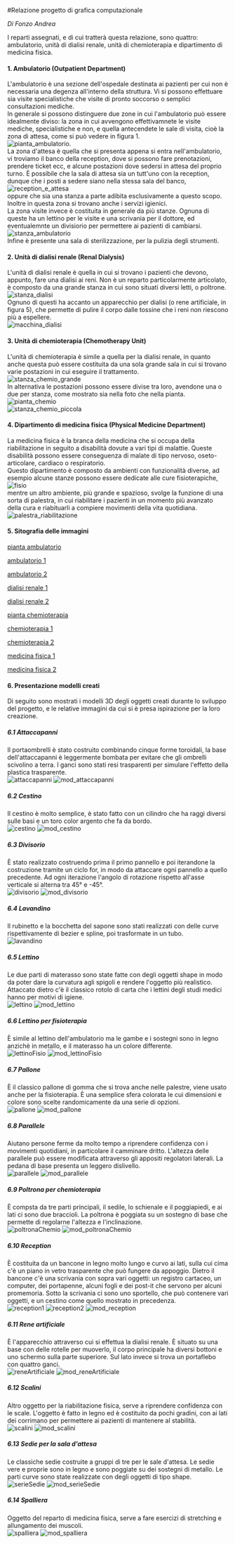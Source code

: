 #Relazione progetto di grafica computazionale  

_Di Fonzo Andrea_

I reparti assegnati, e di cui tratterà questa relazione, sono quattro: ambulatorio, unità di dialisi renale, unità di chemioterapia e dipartimento di medicina fisica.  

#### 1. Ambulatorio (Outpatient Department)  
L'ambulatorio è una sezione dell'ospedale destinata ai pazienti per cui non è necessaria una degenza all'interno della struttura. Vi si possono effettuare sia visite specialistiche che visite di pronto soccorso o semplici consultazioni mediche.  
In generale si possono distinguere due zone in cui l'ambulatorio può essere idealmente diviso: la zona in cui avvengono effettivamnete le visite mediche, specialistiche e non, e quella antecendete le sale di visita, cioè la zona di attesa, come si può vedere in figura 1.  
![pianta_ambulatorio][figura1].  
La zona d'attesa è quella che si presenta appena si entra nell'ambulatorio, vi troviamo il banco della reception, dove si possono fare prenotazioni, prendere ticket ecc, e alcune postazioni dove sedersi in attesa del proprio turno. È possibile che la sala di attesa sia un tutt'uno con la reception, dunque che i posti a sedere siano nella stessa sala del banco, ![reception_e_attesa][figura2]  
oppure che sia una stanza a parte adibita esclusivamente a questo scopo. Inoltre in questa zona si trovano anche i servizi igienici.  
La zona visite invece è costituita in generale da più stanze. Ognuna di queste ha un lettino per le visite e una scrivania per il dottore, ed eventualemnte un divisiorio per permettere ai pazienti di cambiarsi.  
![stanza_ambulatorio][figura3]  
Infine è presente una sala di sterilizzazione, per la pulizia degli strumenti.  


#### 2. Unità di dialisi renale (Renal Dialysis)
L'unità di dialisi renale è quella in cui si trovano i pazienti che devono, appunto, fare una dialisi ai reni. Non è un reparto particolarmente articolato, è composto da una grande stanza in cui sono situati diversi letti, o poltrone.  
![stanza_dialisi][figura4]  
Ognuno di questi ha accanto un apparecchio per dialisi (o rene artificiale, in figura 5), che permette di pulire il corpo dalle tossine che i reni non riescono più a espellere.  
![macchina_dialisi][figura5]


#### 3. Unità di chemioterapia (Chemotherapy Unit)
L'unità di chemioterapia è simile a quella per la dialisi renale, in quanto anche questa può essere costituita da una sola grande sala in cui si trovano varie postazioni in cui eseguire il trattamento.  
![stanza_chemio_grande][figura6]  
In alternativa le postazioni possono essere divise tra loro, avendone una o due per stanza, come mostrato sia nella foto che nella pianta.  
![pianta_chemio][figura7]  
![stanza_chemio_piccola][figura8]


#### 4. Dipartimento di medicina fisica (Physical Medicine Department)
La medicina fisica è la branca della medicina che si occupa della riabilitazione in seguito a disabilità dovute a vari tipi di malattie. Queste disabilità possono essere conseguenza di malate di tipo nervoso, oseto-articolare, cardiaco o respiratorio.  
Questo dipartimento è composto da ambienti con funzionalità diverse, ad esempio alcune stanze possono essere dedicate alle cure fisioterapiche,  
![fisio][figura9]  
mentre un altro ambiente, più grande e spazioso, svolge la funzione di una sorta di palestra, in cui riabilitare i pazienti in un momento più avanzato della cura e riabituarli a compiere movimenti della vita quotidiana.  
![palestra_riabilitazione][figura10]



#### 5. Sitografia delle immagini
  
[pianta ambulatorio](http://www.zanchinifrancoarchitetto.it/userfiles/image/Ambulatorio%20milano/ambulatorio.jpg)  

[ambulatorio 1](http://www.ausl.mo.it/flex/images/6/2/f/D.13b37069f96e52a29ea5/Poli_Bagg_I.jpg)  

[ambulatorio 2](https://encrypted-tbn3.gstatic.com/images?q=tbn:ANd9GcQA5fLcm06n5UaVgVchFnOlRGBzCGmD_2zmdQwVf64XgKJElCk4rA)  

[dialisi renale 1](http://media.urbanpost.it/wp-content/uploads/2013/07/dialisi-rene-trapianto.jpg)  

[dialisi renale 2](http://www.gambro.com/Global/Globalweb/Products/HD/Monitors/Artis/Images/Artis_Product_240x380.jpg)  

[pianta chemioterapia](http://www.cics.ky/wp-content/uploads/CICS-Chemo-Unit-Concept-Sketch-Interior.jpg)  

[chemioterapia 1](https://www.epworth.org.au/Our-Services/PublishingImages/Corrie%20Health%20-%20Day%20Oncology%20Unit%20-%20Epworth%20Richmond.jpg)  

[chemioterapia 2](http://www.christie.nhs.uk/ImageGen.ashx?constrain=true&crop=resize&image=/media/762733/MobileUnit1.jpg&width=535)  

[medicina fisica 1](http://www.utsouthwestern.edu/media/files/3800/3800-Home.jpg)  

[medicina fisica 2](http://pmr.med.umich.edu/sites/default/files/Occupa%20Therapy_0_0.jpg)



#### 6. Presentazione modelli creati
Di seguito sono mostrati i modelli 3D degli oggetti creati durante lo sviluppo del progetto, e le relative immagini da cui si è presa ispirazione per la loro creazione.

##### 6.1 Attaccapanni
Il portaombrelli è stato costruito combinando cinque forme toroidali, la base dell'attaccapanni è leggermente bombata per evitare che gli ombrelli scivolino a terra. I ganci sono stati resi trasparenti per simulare l'effetto della plastica trasparente.  
![attaccapanni](https://scontent-cdg2-1.xx.fbcdn.net/hphotos-xtp1/v/t1.0-9/11703192_10207705863551007_3042037437469741522_n.jpg?oh=17d1bc79fc36dcc74329843967125659&oe=5654A7C5)
![mod_attaccapanni](http://www.metalchaise.it/public/prodotti/400_AL.jpg)


##### 6.2 Cestino
Il cestino è molto semplice, è stato fatto con un cilindro che ha raggi diversi sulle basi e un toro color argento che fa da bordo.  
![cestino](https://scontent-cdg2-1.xx.fbcdn.net/hphotos-xta1/v/t1.0-9/11205031_10207705863671010_3176017851942589554_n.jpg?oh=b76621032d8b680785e3091eec2b29b1&oe=56171B4C)
![mod_cestino](https://encrypted-tbn2.gstatic.com/images?q=tbn:ANd9GcT1nJyif5Q9WF9hZxYx_mf89oMYRmXOEkI0Uzii2dcK4az-zGcCVw)


##### 6.3 Divisorio
È stato realizzato costruendo prima il primo pannello e poi iterandone la costruzione tramite un ciclo for, in modo da attaccare ogni pannello a quello precedente. Ad ogni iterazione l'angolo di rotazione rispetto all'asse verticale si alterna tra 45° e -45°.  
![divisorio](https://scontent-cdg2-1.xx.fbcdn.net/hphotos-xtf1/v/t1.0-9/11755702_10207705863751012_5705186354845079674_n.jpg?oh=0f34c190ecdd9eb67dfba341cd919937&oe=56149D7A)
![mod_divisorio](http://www.gibermedicali.it/images/prodotti/gib-4851_4520.jpg)


##### 6.4 Lavandino
Il rubinetto e la bocchetta del sapone sono stati realizzati con delle curve rispettivamente di bezier e spline, poi trasformate in un tubo.  
![lavandino](https://scontent-cdg2-1.xx.fbcdn.net/hphotos-xpf1/v/t1.0-9/11011901_10207705864391028_6037123389596078215_n.jpg?oh=e88d93d682d414c52352d6ba6ca2083c&oe=5610DE2E)


##### 6.5 Lettino
Le due parti di materasso sono state fatte con degli oggetti shape in modo da poter dare la curvatura agli spigoli e rendere l'oggetto più realistico. Attaccato dietro c'è il classico rotolo di carta che i lettini degli studi medici hanno per motivi di igiene.  
![lettino](https://scontent-cdg2-1.xx.fbcdn.net/hphotos-xpt1/v/t1.0-9/11219043_10207705864591033_25534738054586173_n.jpg?oh=558ecc7893230229afff16380c87ecd1&oe=565A45C2)
![mod_lettino](http://www.retestatic.it/user_allegati/500x500/jpeg/236/119685.jpeg)


##### 6.6 Lettino per fisioterapia
È simile al lettino dell'ambulatorio ma le gambe e i sostegni sono in legno anzichè in metallo, e il materasso ha un colore differente.  
![lettinoFisio](https://scontent-cdg2-1.xx.fbcdn.net/hphotos-xap1/v/t1.0-9/11755140_10207705864631034_7330167246167612413_n.jpg?oh=42a4b9e5e82686d6d1f611a717658698&oe=56154A8A)
![mod_lettinoFisio](http://www.elettromed.com/img-prodotti/Letti-legno/Lettino-per-fisioterapia/Lettino-fisioterapia.png)


##### 6.7 Pallone
È il classico pallone di gomma che si trova anche nelle palestre, viene usato anche per la fisioterapia. È una semplice sfera colorata le cui dimensioni e colore sono scelte randomicamente da una serie di opzioni.  
![pallone](https://scontent-cdg2-1.xx.fbcdn.net/hphotos-xpa1/v/t1.0-9/11224582_10207705865191048_6265198056195192751_n.jpg?oh=76b1593b6861649d36bb933c4ed93dab&oe=560F7B70)
![mod_pallone](http://www.mas-spa.com/fotogallery/140609173001.jpg)


##### 6.8 Parallele
Aiutano persone ferme da molto tempo a riprendere confidenza con i movimenti quotidiani, in particolare il camminare dritto. L'altezza delle parallele può essere modificata attraverso gli appositi regolatori laterali. La pedana di base presenta un leggero dislivello.  
![parallele](https://scontent-cdg2-1.xx.fbcdn.net/hphotos-xft1/v/t1.0-9/11694867_10207705865791063_7459147088040729971_n.jpg?oh=1f1d5f6e26bd07210c2be292a520b482&oe=5650BA60)
![mod_parallele](http://www.ilverobenessere.com/wp-content/uploads/2013/12/fisioterapia2013.jpg)


##### 6.9 Poltrona per chemioterapia
È compsta da tre parti principali, il sedile, lo schienale e il poggiapiedi, e ai lati ci sono due braccioli. La poltrona è poggiata su un sostegno di base che permette di regolarne l'altezza e l'inclinazione.  
![poltronaChemio](https://scontent-cdg2-1.xx.fbcdn.net/hphotos-xpa1/v/t1.0-9/11220148_10207705865911066_5779412794538226579_n.jpg?oh=2d7b93e04f4adda9b636cd5fed38a80c&oe=564C6D89)
![mod_poltronaChemio](http://www.caffemolise.it/wp-content/uploads/2011/11/sala.jpg)


##### 6.10 Reception
È costituita da un bancone in legno molto lungo e curvo ai lati, sulla cui cima c'è un piano in vetro trasparente che può fungere da appoggio. Dietro il bancone c'è una scrivania con sopra vari oggetti: un registro cartaceo, un computer, dei portapenne, alcuni fogli e dei post-it che servono per alcuni promemoria. Sotto la scrivania ci sono uno sportello, che può contenere vari oggetti, e un cestino come quello mostrato in precedenza.  
![reception1](https://scontent-cdg2-1.xx.fbcdn.net/hphotos-xfa1/v/t1.0-9/11781796_10207705866111071_4009691305274013713_n.jpg?oh=d4d849a55ed55b41ba215037b596e89f&oe=565B3582)
![reception2](https://scontent-cdg2-1.xx.fbcdn.net/hphotos-xpa1/v/t1.0-9/10460200_10207705866911091_8197390776493710298_n.jpg?oh=96ac16d5792206310c3afff49bb41174&oe=5611F2F5)
![mod_reception](http://www.cairepro.it/site/wordpress/wp-content/gallery/2603%20-%20SASSUOLO/bancone-reception.jpg)


##### 6.11 Rene artificiale
È l'apparecchio attraverso cui si effettua la dialisi renale. È situato su una base con delle rotelle per muoverlo, il corpo principale ha diversi bottoni e uno schermo sulla parte superiore. Sul lato invece si trova un portaflebo con quattro ganci.  
![reneArtificiale](https://scontent-cdg2-1.xx.fbcdn.net/hphotos-xpf1/v/t1.0-9/10982611_10207705866631084_634778986108400762_n.jpg?oh=a2948cc3286eeb34f1d0089e4cf7d450&oe=5657DE19)
![mod_reneArtificiale](http://www.hospal.com/Global/Hospal/France%20-%20Hospal/Products/HD/Monitors/Images/Evosys_product_240x380.jpg)


##### 6.12 Scalini
Altro oggetto per la riabilitazione fisica, serve a riprendere confidenza con le scale. L'oggetto è fatto in legno ed è costituito da pochi gradini, con ai lati dei corrimano per permettere ai pazienti di mantenere al stabilità.  
![scalini](https://scontent-cdg2-1.xx.fbcdn.net/hphotos-xtf1/v/t1.0-9/11745733_10207705866791088_2012836296257548663_n.jpg?oh=a60b47494f6968bfc439c1cc51002898&oe=56178382)
![mod_scalini](http://www.termediporretta.it/wp-content/uploads/P3080003.jpg)


##### 6.13 Sedie per la sala d'attesa
Le classiche sedie costruite a gruppi di tre per le sale d'attesa. Le sedie vere e proprie sono in legno e sono poggiate su dei sostegni di metallo. Le parti curve sono state realizzate con degli oggetti di tipo shape.  
![serieSedie](https://scontent-cdg2-1.xx.fbcdn.net/hphotos-xpt1/v/t1.0-9/11694808_10207705867191098_1212971203762938014_n.jpg?oh=3e3e63c111b043632847cb9c7c8eaba3&oe=564C22EC)
![mod_serieSedie](http://www.belcasrl.it/modules/images/approfondimenti/sedie_attesa.jpg)


##### 6.14 Spalliera
Oggetto del reparto di medicina fisica, serve a fare esercizi di stretching e allungamento dei muscoli.  
![spalliera](https://scontent-cdg2-1.xx.fbcdn.net/hphotos-xpt1/v/t1.0-9/11705135_10207705867391103_4795141215121489496_n.jpg?oh=cdeafe15d7172a96089816067bda7755&oe=561C01F0)
![mod_spalliera](https://scontent-cdg2-1.xx.fbcdn.net/hphotos-xpt1/v/t1.0-9/11754286_10207706376523831_4651885652044337726_n.jpg?oh=24a07ca4f375c7e04513016de0205452&oe=5616909C)





[figura1]: http://www.zanchinifrancoarchitetto.it/userfiles/image/Ambulatorio%20milano/ambulatorio.jpg
[figura2]: http://www.ausl.mo.it/flex/images/6/2/f/D.13b37069f96e52a29ea5/Poli_Bagg_I.jpg
[figura3]: https://encrypted-tbn3.gstatic.com/images?q=tbn:ANd9GcQA5fLcm06n5UaVgVchFnOlRGBzCGmD_2zmdQwVf64XgKJElCk4rA
[figura4]: http://media.urbanpost.it/wp-content/uploads/2013/07/dialisi-rene-trapianto.jpg
[figura5]: http://www.gambro.com/Global/Globalweb/Products/HD/Monitors/Artis/Images/Artis_Product_240x380.jpg
[figura6]: https://www.epworth.org.au/Our-Services/PublishingImages/Corrie%20Health%20-%20Day%20Oncology%20Unit%20-%20Epworth%20Richmond.jpg
[figura7]: https://scontent-mxp1-1.xx.fbcdn.net/hphotos-xaf1/v/t1.0-9/11666249_10207504812324852_4901694982528918594_n.jpg?oh=c7cd1356d9f1fbceca4524ecc38891c9&oe=55E7B93F
[figura8]: http://www.christie.nhs.uk/ImageGen.ashx?constrain=true&crop=resize&image=/media/762733/MobileUnit1.jpg&width=535
[figura9]: http://www.utsouthwestern.edu/media/files/3800/3800-Home.jpg
[figura10]: http://pmr.med.umich.edu/sites/default/files/Occupa%20Therapy_0_0.jpg




